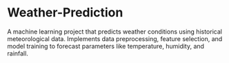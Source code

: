# Weather-Prediction
A machine learning project that predicts weather conditions using historical meteorological data. Implements data preprocessing, feature selection, and model training to forecast parameters like temperature, humidity, and rainfall.
